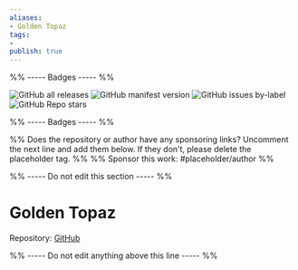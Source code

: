 ```yaml
---
aliases:
- Golden Topaz
tags: 
- 
publish: true
---
```


%% ----- Badges ----- %%

![GitHub all releases](https://img.shields.io/github/downloads/shaggyfeng/obsidian-Golden-Topaz-theme/total?color=573E7A&logo=github&style=for-the-badge) 
![GitHub manifest version](https://img.shields.io/github/manifest-json/v/shaggyfeng/obsidian-Golden-Topaz-theme?color=573E7A&logo=github&style=for-the-badge) 
![GitHub issues by-label](https://img.shields.io/github/issues/shaggyfeng/obsidian-Golden-Topaz-theme/help%20wanted?color=573E7A&logo=github&style=for-the-badge) 
![GitHub Repo stars](https://img.shields.io/github/stars/shaggyfeng/obsidian-Golden-Topaz-theme?color=573E7A&logo=github&style=for-the-badge)

%% ----- Badges ----- %%

%% Does the repository or author have any sponsoring links? Uncomment the next line and add them below. If they don't, please delete the placeholder tag. %%
%% Sponsor this work: #placeholder/author %%

%% ----- Do not edit this section ----- %%

# Golden Topaz

Repository: [GitHub](https://github.com/shaggyfeng/obsidian-Golden-Topaz-theme)



%% ----- Do not edit anything above this line ----- %% 
